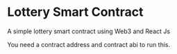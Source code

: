 # Lottery Smart Contract

A simple lottery smart contract using Web3 and React Js

You need a contract address and contract abi to run this.
